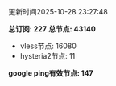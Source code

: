 更新时间2025-10-28 23:27:48

**总订阅: 227**
**总节点: 43140**
- vless节点: 16080
- hysteria2节点: 11

**google ping有效节点: 147**
